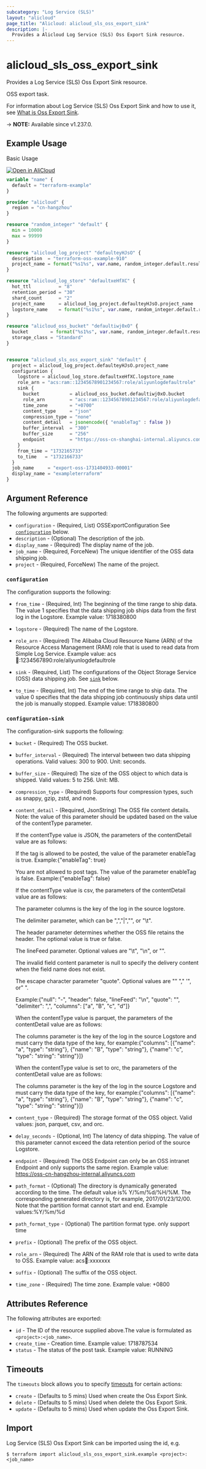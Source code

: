 ```yaml
---
subcategory: "Log Service (SLS)"
layout: "alicloud"
page_title: "Alicloud: alicloud_sls_oss_export_sink"
description: |-
  Provides a Alicloud Log Service (SLS) Oss Export Sink resource.
---
```


# alicloud_sls_oss_export_sink

Provides a Log Service (SLS) Oss Export Sink resource.

OSS export task.

For information about Log Service (SLS) Oss Export Sink and how to use it, see [What is Oss Export Sink](https://www.alibabacloud.com/help/en/sls/developer-reference/api-sls-2020-12-30-createossexport).

-> **NOTE:** Available since v1.237.0.

## Example Usage

Basic Usage

<div style="display: block;margin-bottom: 40px;"><div class="oics-button" style="float: right;position: absolute;margin-bottom: 10px;">
  <a href="https://api.aliyun.com/terraform?resource=alicloud_sls_oss_export_sink&exampleId=21d3deb2-4eda-f28f-57e3-941c074cfc19fa89488f&activeTab=example&spm=docs.r.sls_oss_export_sink.0.21d3deb24e&intl_lang=EN_US" target="_blank">
    <img alt="Open in AliCloud" src="https://img.alicdn.com/imgextra/i1/O1CN01hjjqXv1uYUlY56FyX_!!6000000006049-55-tps-254-36.svg" style="max-height: 44px; max-width: 100%;">
  </a>
</div></div>

```terraform
variable "name" {
  default = "terraform-example"
}

provider "alicloud" {
  region = "cn-hangzhou"
}

resource "random_integer" "default" {
  min = 10000
  max = 99999
}

resource "alicloud_log_project" "defaulteyHJsO" {
  description  = "terraform-oss-example-910"
  project_name = format("%s1%s", var.name, random_integer.default.result)
}

resource "alicloud_log_store" "defaultxeHfXC" {
  hot_ttl          = "8"
  retention_period = "30"
  shard_count      = "2"
  project_name     = alicloud_log_project.defaulteyHJsO.project_name
  logstore_name    = format("%s1%s", var.name, random_integer.default.result)
}

resource "alicloud_oss_bucket" "defaultiwj0xO" {
  bucket        = format("%s1%s", var.name, random_integer.default.result)
  storage_class = "Standard"
}


resource "alicloud_sls_oss_export_sink" "default" {
  project = alicloud_log_project.defaulteyHJsO.project_name
  configuration {
    logstore = alicloud_log_store.defaultxeHfXC.logstore_name
    role_arn = "acs:ram::12345678901234567:role/aliyunlogdefaultrole"
    sink {
      bucket           = alicloud_oss_bucket.defaultiwj0xO.bucket
      role_arn         = "acs:ram::12345678901234567:role/aliyunlogdefaultrole"
      time_zone        = "+0700"
      content_type     = "json"
      compression_type = "none"
      content_detail   = jsonencode({ "enableTag" : false })
      buffer_interval  = "300"
      buffer_size      = "256"
      endpoint         = "https://oss-cn-shanghai-internal.aliyuncs.com"
    }
    from_time = "1732165733"
    to_time   = "1732166733"
  }
  job_name     = "export-oss-1731404933-00001"
  display_name = "exampleterraform"
}
```

## Argument Reference

The following arguments are supported:
* `configuration` - (Required, List) OSSExportConfiguration See [`configuration`](#configuration) below.
* `description` - (Optional) The description of the job.
* `display_name` - (Required) The display name of the job.
* `job_name` - (Required, ForceNew) The unique identifier of the OSS data shipping job.
* `project` - (Required, ForceNew) The name of the project.

### `configuration`

The configuration supports the following:
* `from_time` - (Required, Int) The beginning of the time range to ship data. The value 1 specifies that the data shipping job ships data from the first log in the Logstore. Example value: 1718380800
* `logstore` - (Required) The name of the Logstore.
* `role_arn` - (Required) The Alibaba Cloud Resource Name (ARN) of the Resource Access Management (RAM) role that is used to read data from Simple Log Service. Example value: acs:ram::1234567890:role/aliyunlogdefaultrole

* `sink` - (Required, List) The configurations of the Object Storage Service (OSS) data shipping job. See [`sink`](#configuration-sink) below.
* `to_time` - (Required, Int) The end of the time range to ship data. The value 0 specifies that the data shipping job continuously ships data until the job is manually stopped. Example value: 1718380800

### `configuration-sink`

The configuration-sink supports the following:
* `bucket` - (Required) The OSS bucket.
* `buffer_interval` - (Required) The interval between two data shipping operations. Valid values: 300 to 900. Unit: seconds.

* `buffer_size` - (Required) The size of the OSS object to which data is shipped. Valid values: 5 to 256. Unit: MB.
* `compression_type` - (Required) Supports four compression types, such as snappy, gzip, zstd, and none.
* `content_detail` - (Required, JsonString) The OSS file content details. Note: the value of this parameter should be updated based on the value of the contentType parameter.

  If the contentType value is JSON, the parameters of the contentDetail value are as follows:

  If the tag is allowed to be posted, the value of the parameter enableTag is true. Example:{"enableTag": true}

  You are not allowed to post tags. The value of the parameter enableTag is false. Example:{"enableTag": false}

  If the contentType value is csv, the parameters of the contentDetail value are as follows:

  The parameter columns is the key of the log in the source logstore.

  The delimiter parameter, which can be ",","|","", or "\t".

  The header parameter determines whether the OSS file retains the header. The optional value is true or false.

  The lineFeed parameter. Optional values are "\t", "\n", or "".

  The invalid field content parameter is null to specify the delivery content when the field name does not exist.

  The escape character parameter "quote". Optional values are "" "," '", or" ".

  Example:{"null": "-", "header": false, "lineFeed": "\n", "quote": "", "delimiter": ",", "columns": ["a", "B", "c", "d"]}

  When the contentType value is parquet, the parameters of the contentDetail value are as follows:

  The columns parameter is the key of the log in the source Logstore and must carry the data type of the key, for example:{"columns": [{"name": "a", "type": "string"}, {"name": "B", "type": "string"}, {"name": "c", "type": "string": "string"}]}

  When the contentType value is set to orc, the parameters of the contentDetail value are as follows:

  The columns parameter is the key of the log in the source Logstore and must carry the data type of the key, for example:{"columns": [{"name": "a", "type": "string"}, {"name": "B", "type": "string"}, {"name": "c", "type": "string": "string"}]}
* `content_type` - (Required) The storage format of the OSS object. Valid values: json, parquet, csv, and orc.
* `delay_seconds` - (Optional, Int) The latency of data shipping. The value of this parameter cannot exceed the data retention period of the source Logstore.
* `endpoint` - (Required) The OSS Endpoint can only be an OSS intranet Endpoint and only supports the same region. Example value: https://oss-cn-hangzhou-internal.aliyuncs.com
* `path_format` - (Optional) The directory is dynamically generated according to the time. The default value is% Y/%m/%d/%H/%M. The corresponding generated directory is, for example, 2017/01/23/12/00. Note that the partition format cannot start and end. Example values:%Y/%m/%d
* `path_format_type` - (Optional) The partition format type. only support time
* `prefix` - (Optional) The prefix of the OSS object.
* `role_arn` - (Required) The ARN of the RAM role that is used to write data to OSS. Example value: acs:ram::xxxxxxx

* `suffix` - (Optional) The suffix of the OSS object.
* `time_zone` - (Required) The time zone. Example value: +0800

## Attributes Reference

The following attributes are exported:
* `id` - The ID of the resource supplied above.The value is formulated as `<project>:<job_name>`.
* `create_time` - Creation time. Example value: 1718787534
* `status` - The status of the post task. Example value: RUNNING

## Timeouts

The `timeouts` block allows you to specify [timeouts](https://www.terraform.io/docs/configuration-0-11/resources.html#timeouts) for certain actions:
* `create` - (Defaults to 5 mins) Used when create the Oss Export Sink.
* `delete` - (Defaults to 5 mins) Used when delete the Oss Export Sink.
* `update` - (Defaults to 5 mins) Used when update the Oss Export Sink.

## Import

Log Service (SLS) Oss Export Sink can be imported using the id, e.g.

```shell
$ terraform import alicloud_sls_oss_export_sink.example <project>:<job_name>
```